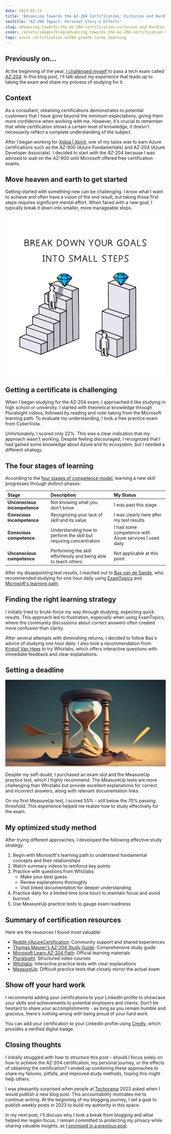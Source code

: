 ```yaml
---
date: 2023-05-21
title: "Advancing Towards the AZ-204 Certification: Victories and Hurdles"
seoTitle: "AZ-204 Impact: Personal Story & Effects"
slug: advancing-towards-the-az-204-certification-victories-and-hurdles
cover: /assets/images/blog/advancing-towards-the-az-204-certification-victories-and-hurdles/2023-05-21-advancing-towards-the-az-204-certification-victories-and-hurdles.cover.jpeg
tags: azure certification az204 growth caree learning
---
```


## Previously on...

At the beginning of the year, [I challenged myself](https://dotnet.kriebbels.me/devretro2022-my-adventure-in-consultancy) to pass a tech exam called [AZ-204](https://learn.microsoft.com/en-us/certifications/exams/az-204/). In this blog post, I'll talk about my experience that leads up to taking the exam and share my process of studying for it.

## Context

As a consultant, obtaining certifications demonstrates to potential customers that I have gone beyond the minimum expectations, giving them more confidence when working with me. However, it's crucial to remember that while certification shows a certain level of knowledge, it doesn't necessarily reflect a complete understanding of the subject.

After I began working for [Xebia | Xpirit](http://xpirit.com/), one of my tasks was to earn Azure certifications such as the AZ-900 (Azure Fundamentals) and AZ-204 (Azure Developer Associate). I decided to start with the AZ-204 because I was advised to wait on the AZ-900 until Microsoft offered free certification exams.

## Move heaven and earth to get started

Getting started with something new can be challenging. I know what I want to achieve and often have a vision of the end result, but taking those first steps requires significant mental effort. When faced with a new goal, I typically break it down into smaller, more manageable steps.

[![Motivation illustration](../assets/images/blog/advancing-towards-the-az-204-certification-victories-and-hurdles/FIw1JlsXEAAH8mn)](https://twitter.com/AlexOsterwalder/status/1480616819996213249)

## Getting a certificate is challenging

When I began studying for the AZ-204 exam, I approached it like studying in high school or university. I started with theoretical knowledge through Pluralsight videos, followed by reading and note-taking from the Microsoft learning path. To evaluate my understanding, I took a free practice exam from CyberVista.

Unfortunately, I scored only 22%. This was a clear indication that my approach wasn't working. Despite feeling discouraged, I recognized that I had gained some knowledge about Azure and its ecosystem, but I needed a different strategy.

## The four stages of learning

According to the [four stages of competence model](https://en.wikipedia.org/wiki/Four_stages_of_competence), learning a new skill progresses through distinct phases:

| Stage | Description | My Status |
|:------|:------------|:----------|
| **Unconscious incompetence** | Not knowing what you don't know | I was past this stage |
| **Conscious incompetence** | Recognizing your lack of skill and its value | I was clearly here after my test results |
| **Conscious competence** | Understanding how to perform the skill but requiring concentration | I had some competence with Azure services I used daily |
| **Unconscious competence** | Performing the skill effortlessly and being able to teach others | Not applicable at this point |

After my disappointing test results, I reached out to [Bas van de Sande](https://azurecodingarchitect.com/), who recommended studying for one hour daily using [ExamTopics](https://www.examtopics.com/exams/microsoft/az-204/) and [Microsoft's learning path](https://learn.microsoft.com/en-us/certifications/exams/az-204/).

## Finding the right learning strategy

I initially tried to brute-force my way through studying, expecting quick results. This approach led to frustration, especially when using ExamTopics, where the community discussions about correct answers often created more confusion than clarity.

After several attempts with diminishing returns, I decided to follow Bas's advice of studying one hour daily. I also took a recommendation from [Kristof Van Hees](https://xpirit.com/team/kristof-van-hees/) to try Whizlabs, which offers interactive questions with immediate feedback and clear explanations.

## Setting a deadline

![Deadline visualization](../assets/images/blog/advancing-towards-the-az-204-certification-victories-and-hurdles/generate-an-image-that-visually-represents-a-deadl.jpg)

Despite my self-doubt, I purchased an exam slot and the MeasureUp practice test, which I highly recommend. The MeasureUp tests are more challenging than Whizlabs but provide excellent explanations for correct and incorrect answers, along with relevant documentation links.

On my first MeasureUp test, I scored 55% - still below the 70% passing threshold. This experience helped me realize how to study effectively for the exam.

## My optimized study method

After trying different approaches, I developed the following effective study strategy:

1. Begin with Microsoft's learning path to understand fundamental concepts and their relationships
2. Watch summary videos to reinforce key points
3. Practice with questions from Whizlabs:
   - Make your best guess
   - Review explanations thoroughly
   - Visit linked documentation for deeper understanding
4. Practice daily for a limited time (one hour) to maintain focus and avoid burnout
5. Use MeasureUp practice tests to gauge exam readiness

## Summary of certification resources

Here are the resources I found most valuable:

- [Reddit r/AzureCertification](https://www.reddit.com/r/AzureCertification/search/?q=az%20204&restrict_sr=1&sr_nsfw=): Community support and shared experiences
- [Thomas Maurer's AZ-204 Study Guide](https://www.thomasmaurer.ch/2020/03/az-204-study-guide-developing-solutions-for-microsoft-azure/): Comprehensive study guide
- [Microsoft Learn AZ-204 Path](https://learn.microsoft.com/en-us/certifications/exams/az-204/): Official learning materials
- [Pluralsight](https://www.pluralsight.com/paths/developing-solutions-for-microsoft-azure): Structured video courses
- [Whizlabs](https://www.whizlabs.com/): Interactive practice tests with clear explanations
- [MeasureUp](https://www.measureup.com/): Difficult practice tests that closely mirror the actual exam

## Show off your hard work

I recommend adding your certifications to your LinkedIn profile to showcase your skills and achievements to potential employers and clients. Don't be hesitant to share your accomplishments - as long as you remain humble and gracious, there's nothing wrong with being proud of your hard work.

You can add your certification to your LinkedIn profile using [Credly](https://www.credly.com/), which provides a verified digital badge.

## Closing thoughts

I initially struggled with how to structure this post - should I focus solely on how to achieve the AZ-204 certification, my personal journey, or the effects of obtaining the certification? I ended up combining these approaches to share my failures, pitfalls, and improved study methods, hoping this might help others.

I was pleasantly surprised when people at [Techorama](https://techorama.be/) 2023 asked when I would publish a new blog post. This accountability motivates me to continue writing. At the beginning of my blogging journey, I set a goal to publish weekly posts in 2023 to build my authority in this space.

In my next post, I'll discuss why I took a break from blogging and what helped me regain focus. I remain committed to protecting my privacy while sharing valuable insights, as [I promised in a previous post](https://dotnet.kriebbels.me/how-to-know-if-your-data-is-leaked).
